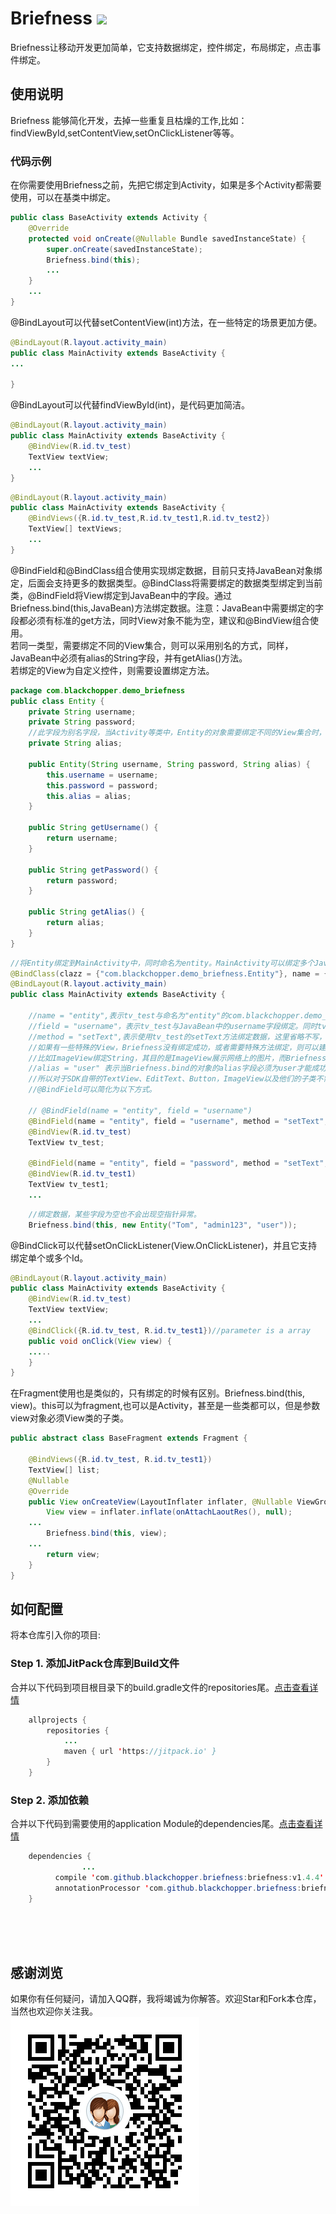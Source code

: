 # Briefness  [![](https://jitpack.io/v/blackchopper/briefness.svg)](https://jitpack.io/#blackchopper/briefness)
Briefness让移动开发更加简单，它支持数据绑定，控件绑定，布局绑定，点击事件绑定。
## 使用说明
Briefness 能够简化开发，去掉一些重复且枯燥的工作,比如：findViewById,setContentView,setOnClickListener等等。
### 代码示例
在你需要使用Briefness之前，先把它绑定到Activity，如果是多个Activity都需要使用，可以在基类中绑定。
```Java
public class BaseActivity extends Activity {
    @Override
    protected void onCreate(@Nullable Bundle savedInstanceState) {
        super.onCreate(savedInstanceState);
        Briefness.bind(this);
        ...
    }
    ...
}
```
@BindLayout可以代替setContentView(int)方法，在一些特定的场景更加方便。
```Java
@BindLayout(R.layout.activity_main)
public class MainActivity extends BaseActivity {
...

}

```
@BindLayout可以代替findViewById(int)，是代码更加简洁。
```Java
@BindLayout(R.layout.activity_main)
public class MainActivity extends BaseActivity {
    @BindView(R.id.tv_test)
    TextView textView;
    ...
}
```
```Java
@BindLayout(R.layout.activity_main)
public class MainActivity extends BaseActivity {
    @BindViews({R.id.tv_test,R.id.tv_test1,R.id.tv_test2})
    TextView[] textViews;
    ...
}
```
@BindField和@BindClass组合使用实现绑定数据，目前只支持JavaBean对象绑定，后面会支持更多的数据类型。@BindClass将需要绑定的数据类型绑定到当前类，@BindField将View绑定到JavaBean中的字段。通过Briefness.bind(this,JavaBean)方法绑定数据。注意：JavaBean中需要绑定的字段都必须有标准的get方法，同时View对象不能为空，建议和@BindView组合使用。
<br>若同一类型，需要绑定不同的View集合，则可以采用别名的方式，同样，JavaBean中必须有alias的String字段，并有getAlias()方法。
<br>若绑定的View为自定义控件，则需要设置绑定方法。
```Java
package com.blackchopper.demo_briefness
public class Entity {
    private String username;
    private String password;
    //此字段为别名字段，当Activity等类中，Entity的对象需要绑定不同的View集合时，需要别名字段，若只有一个View集合则不需要。
    private String alias;

    public Entity(String username, String password, String alias) {
        this.username = username;
        this.password = password;
        this.alias = alias;
    }

    public String getUsername() {
        return username;
    }

    public String getPassword() {
        return password;
    }

    public String getAlias() {
        return alias;
    }
}
```
```Java
//将Entity绑定到MainActivity中，同时命名为entity。MainActivity可以绑定多个JavaBean。clazz绑定的是Class的JavaBean的全类名数据，name则是命名数据，他们之间的关系是按照顺序一一对应的。
@BindClass(clazz = {"com.blackchopper.demo_briefness.Entity"}, name = {"entity"})
@BindLayout(R.layout.activity_main)
public class MainActivity extends BaseActivity {

    //name = "entity",表示tv_test与命名为"entity"的com.blackchopper.demo_briefness.Entity的对象绑定。
    //field = "username"，表示tv_test与JavaBean中的username字段绑定。同时tv_view不能为空，所以需要@BindView。
    //method = "setText",表示使用tv_test的setText方法绑定数据，这里省略不写，在Briefness中常见的绑定数据的方法已经实现。比如TextView、EditText、Button的setText方法，以及ImageView.setImageBitmap方法。
    //如果有一些特殊的View，Briefness没有绑定成功，或者需要特殊方法绑定，则可以建立包名为com.blackchopper.briefness，类名为BriefnessInjector的类，同时实现Injector接口，未绑定成功的View都会通过Inject(View view,Onject obj)回调。
    //比如ImageView绑定String，其目的是ImageView展示网络上的图片，而Briefness没有方法可以匹配，如果com.blackchopper.briefness.BriefnessInjector类存在，则会通过这个类暴露出来，自行实现绑定过程。
    //alias = "user" 表示当Briefness.bind的对象的alias字段必须为user才能成功绑定到tv_view,这里我们只绑定了两个View，同时这两个View绑定所需的数据均在同一个对象中，所以不需要别名alias。
    //所以对于SDK自带的TextView、EditText、Button，ImageView以及他们的子类不需要指定method。
    //@BindField可以简化为以下方式。

    // @BindField(name = "entity", field = "username")
    @BindField(name = "entity", field = "username", method = "setText", alias = "user")
    @BindView(R.id.tv_test)
    TextView tv_test;

    @BindField(name = "entity", field = "password", method = "setText", alias = "user")
    @BindView(R.id.tv_test1)
    TextView tv_test1;
    ...
```
```Java
    //绑定数据，某些字段为空也不会出现空指针异常。
    Briefness.bind(this, new Entity("Tom", "admin123", "user"));
```

@BindClick可以代替setOnClickListener(View.OnClickListener)，并且它支持绑定单个或多个Id。
```Java
@BindLayout(R.layout.activity_main)
public class MainActivity extends BaseActivity {
    @BindView(R.id.tv_test)
    TextView textView;
    ...
    @BindClick({R.id.tv_test, R.id.tv_test1})//parameter is a array
    public void onClick(View view) {
    .....
    }
}

```
在Fragment使用也是类似的，只有绑定的时候有区别。Briefness.bind(this, view)。this可以为fragment,也可以是Activity，甚至是一些类都可以，但是参数view对象必须View类的子类。
```Java
public abstract class BaseFragment extends Fragment {

    @BindViews({R.id.tv_test, R.id.tv_test1})
    TextView[] list;
    @Nullable
    @Override
    public View onCreateView(LayoutInflater inflater, @Nullable ViewGroup container, Bundle savedInstanceState) {
        View view = inflater.inflate(onAttachLaoutRes(), null);
	...
        Briefness.bind(this, view);
   	...
        return view;
    }
}
```
## 如何配置
将本仓库引入你的项目:
### Step 1. 添加JitPack仓库到Build文件
合并以下代码到项目根目录下的build.gradle文件的repositories尾。[点击查看详情](https://github.com/blackchopper/CarouselBanner/blob/master/root_build.gradle.png)
```Java
	allprojects {
		repositories {
			...
			maven { url 'https://jitpack.io' }
		}
	}
```
### Step 2. 添加依赖   
合并以下代码到需要使用的application Module的dependencies尾。[点击查看详情](https://github.com/blackchopper/CarouselBanner/blob/master/application_build.gradle.png)
```Java
	dependencies {
                ...
          compile 'com.github.blackchopper.briefness:briefness:v1.4.4'
    	  annotationProcessor 'com.github.blackchopper.briefness:briefness-compiler:v1.4.4'
	}
```
<br><br><br>
## 感谢浏览
如果你有任何疑问，请加入QQ群，我将竭诚为你解答。欢迎Star和Fork本仓库，当然也欢迎你关注我。
<br>
![Image Text](https://github.com/blackchopper/CarouselBanner/blob/master/qq_group.png)
